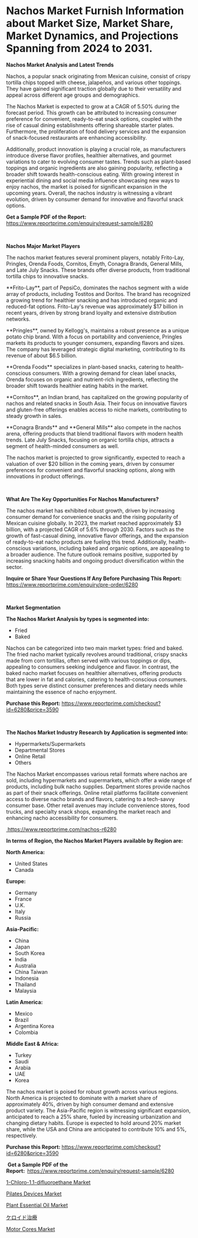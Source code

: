 <p><h1>Nachos Market Furnish Information about Market Size, Market Share, Market Dynamics, and Projections Spanning from 2024 to 2031.</h1></p><p><strong>Nachos Market Analysis and Latest Trends</strong></p>
<p><p>Nachos, a popular snack originating from Mexican cuisine, consist of crispy tortilla chips topped with cheese, jalapeños, and various other toppings. They have gained significant traction globally due to their versatility and appeal across different age groups and demographics. </p><p>The Nachos Market is expected to grow at a CAGR of 5.50% during the forecast period. This growth can be attributed to increasing consumer preference for convenient, ready-to-eat snack options, coupled with the rise of casual dining establishments offering shareable starter plates. Furthermore, the proliferation of food delivery services and the expansion of snack-focused restaurants are enhancing accessibility. </p><p>Additionally, product innovation is playing a crucial role, as manufacturers introduce diverse flavor profiles, healthier alternatives, and gourmet variations to cater to evolving consumer tastes. Trends such as plant-based toppings and organic ingredients are also gaining popularity, reflecting a broader shift towards health-conscious eating. With growing interest in experiential dining and social media influence showcasing new ways to enjoy nachos, the market is poised for significant expansion in the upcoming years. Overall, the nachos industry is witnessing a vibrant evolution, driven by consumer demand for innovative and flavorful snack options.</p></p>
<p><strong>Get a Sample PDF of the Report:&nbsp;</strong> <a href="https://www.reportprime.com/enquiry/request-sample/6280">https://www.reportprime.com/enquiry/request-sample/6280</a></p>
<p>&nbsp;</p>
<p><strong>Nachos Major Market Players</strong></p>
<p><p>The nachos market features several prominent players, notably Frito-Lay, Pringles, Orenda Foods, Cornitos, Emyth, Conagra Brands, General Mills, and Late July Snacks. These brands offer diverse products, from traditional tortilla chips to innovative snacks.</p><p>**Frito-Lay**, part of PepsiCo, dominates the nachos segment with a wide array of products, including Tostitos and Doritos. The brand has recognized a growing trend for healthier snacking and has introduced organic and reduced-fat options. Frito-Lay's revenue was approximately $17 billion in recent years, driven by strong brand loyalty and extensive distribution networks.</p><p>**Pringles**, owned by Kellogg's, maintains a robust presence as a unique potato chip brand. With a focus on portability and convenience, Pringles markets its products to younger consumers, expanding flavors and sizes. The company has leveraged strategic digital marketing, contributing to its revenue of about $6.5 billion.</p><p>**Orenda Foods** specializes in plant-based snacks, catering to health-conscious consumers. With a growing demand for clean label snacks, Orenda focuses on organic and nutrient-rich ingredients, reflecting the broader shift towards healthier eating habits in the market.</p><p>**Cornitos**, an Indian brand, has capitalized on the growing popularity of nachos and related snacks in South Asia. Their focus on innovative flavors and gluten-free offerings enables access to niche markets, contributing to steady growth in sales.</p><p>**Conagra Brands** and **General Mills** also compete in the nachos arena, offering products that blend traditional flavors with modern health trends. Late July Snacks, focusing on organic tortilla chips, attracts a segment of health-minded consumers as well.</p><p>The nachos market is projected to grow significantly, expected to reach a valuation of over $20 billion in the coming years, driven by consumer preferences for convenient and flavorful snacking options, along with innovations in product offerings.</p></p>
<p>&nbsp;</p>
<p><strong>What Are The Key Opportunities For Nachos Manufacturers?</strong></p>
<p><p>The nachos market has exhibited robust growth, driven by increasing consumer demand for convenience snacks and the rising popularity of Mexican cuisine globally. In 2023, the market reached approximately $3 billion, with a projected CAGR of 5.6% through 2030. Factors such as the growth of fast-casual dining, innovative flavor offerings, and the expansion of ready-to-eat nacho products are fueling this trend. Additionally, health-conscious variations, including baked and organic options, are appealing to a broader audience. The future outlook remains positive, supported by increasing snacking habits and ongoing product diversification within the sector.</p></p>
<p><strong>Inquire or Share Your Questions If Any Before Purchasing This Report:</strong> <a href="https://www.reportprime.com/enquiry/pre-order/6280">https://www.reportprime.com/enquiry/pre-order/6280</a></p>
<p>&nbsp;</p>
<p><strong>Market Segmentation</strong></p>
<p><strong>The Nachos Market Analysis by types is segmented into:</strong></p>
<p><ul><li>Fried</li><li>Baked</li></ul></p>
<p><p>Nachos can be categorized into two main market types: fried and baked. The fried nacho market typically revolves around traditional, crispy snacks made from corn tortillas, often served with various toppings or dips, appealing to consumers seeking indulgence and flavor. In contrast, the baked nacho market focuses on healthier alternatives, offering products that are lower in fat and calories, catering to health-conscious consumers. Both types serve distinct consumer preferences and dietary needs while maintaining the essence of nacho enjoyment.</p></p>
<p><strong>Purchase this Report:&nbsp;</strong><a href="https://www.reportprime.com/checkout?id=6280&price=3590">https://www.reportprime.com/checkout?id=6280&price=3590</a></p>
<p>&nbsp;</p>
<p><strong>The Nachos Market Industry Research by Application is segmented into:</strong></p>
<p><ul><li>Hypermarkets/Supermarkets</li><li>Departmental Stores</li><li>Online Retail</li><li>Others</li></ul></p>
<p><p>The Nachos Market encompasses various retail formats where nachos are sold, including hypermarkets and supermarkets, which offer a wide range of products, including bulk nacho supplies. Department stores provide nachos as part of their snack offerings. Online retail platforms facilitate convenient access to diverse nacho brands and flavors, catering to a tech-savvy consumer base. Other retail avenues may include convenience stores, food trucks, and specialty snack shops, expanding the market reach and enhancing nacho accessibility for consumers.</p></p>
<p><a href="https://www.reportprime.com/nachos-r6280">&nbsp;https://www.reportprime.com/nachos-r6280</a></p>
<p><strong>In terms of Region, the Nachos Market Players available by Region are:</strong></p>
<p>
    <p> <strong> North America: </strong>
        <ul>
            <li>United States</li>
            <li>Canada</li>
        </ul>
        </p> 
    <p> <strong> Europe: </strong>
        <ul>
            <li>Germany</li>
            <li>France</li>
            <li>U.K.</li>
            <li>Italy</li>
            <li>Russia</li>
        </ul>
        </p> 
    <p> <strong> Asia-Pacific: </strong>
        <ul>
            <li>China</li>
            <li>Japan</li>
            <li>South Korea</li>
            <li>India</li>
            <li>Australia</li>
            <li>China Taiwan</li>
            <li>Indonesia</li>
            <li>Thailand</li>
            <li>Malaysia</li>
        </ul>
        </p> 
    <p> <strong> Latin America: </strong>
        <ul>
            <li>Mexico</li>
            <li>Brazil</li>
            <li>Argentina Korea</li>
            <li>Colombia</li>
        </ul>
        </p> 
    <p> <strong> Middle East & Africa: </strong>
        <ul>
            <li>Turkey</li>
            <li>Saudi</li>
            <li>Arabia</li>
            <li>UAE</li>
            <li>Korea</li>
        </ul>
    </p>
    </p>
<p><p>The nachos market is poised for robust growth across various regions. North America is projected to dominate with a market share of approximately 40%, driven by high consumer demand and extensive product variety. The Asia-Pacific region is witnessing significant expansion, anticipated to reach a 25% share, fueled by increasing urbanization and changing dietary habits. Europe is expected to hold around 20% market share, while the USA and China are anticipated to contribute 10% and 5%, respectively.</p></p>
<p><strong>Purchase this Report: </strong><a href="https://www.reportprime.com/checkout?id=6280&price=3590">https://www.reportprime.com/checkout?id=6280&price=3590</a></p>
<p>&nbsp;<strong>Get a Sample PDF of the Report:&nbsp;&nbsp;</strong><a href="https://www.reportprime.com/enquiry/request-sample/6280">https://www.reportprime.com/enquiry/request-sample/6280</a></p>
<p><strong></strong></p>
<p><p><a href="https://issuu.com/reportprime-2/docs/1-chloro-11-difluoroethane-market-s_b2c555da6b4c1a">1-Chloro-1,1-difluoroethane Market</a></p><p><a href="https://www.linkedin.com/pulse/global-pilates-devices-market-status-2024-2031-forecast-region-sh70f?trackingId=9%2F6jqA1HTfyxX%2FQhekbreA%3D%3D">Pilates Devices Market</a></p><p><a href="https://www.linkedin.com/pulse/insights-plant-essential-oil-market-share-competitive-landscape-rwrwf?trackingId=%2F3pFQ7oPQBekI2ZQoSXyLA%3D%3D">Plant Essential Oil Market</a></p><p><a href="https://medium.com/@barbarakss89/%E3%82%B0%E3%83%AD%E3%83%BC%E3%83%90%E3%83%AB%E3%82%B1%E3%83%AD%E3%82%A4%E3%83%89%E6%B2%BB%E7%99%82%E5%B8%82%E5%A0%B4-%E5%B8%82%E5%A0%B4%E3%82%B7%E3%82%A7%E3%82%A2-%E5%B8%82%E5%A0%B4%E5%8B%95%E5%90%91-%E3%81%8A%E3%82%88%E3%81%B3%E5%B0%86%E6%9D%A5%E3%81%AE%E6%88%90%E9%95%B7%E3%82%92%E6%8E%A2%E3%82%8B-562d8a8cfa70">ケロイド治療</a></p><p><a href="https://medium.com/@kartik.reportprime/motor-cores-market-share-and-new-trends-analysis-by-its-type-application-end-use-and-forecast-ac343715e482">Motor Cores Market</a></p></p>